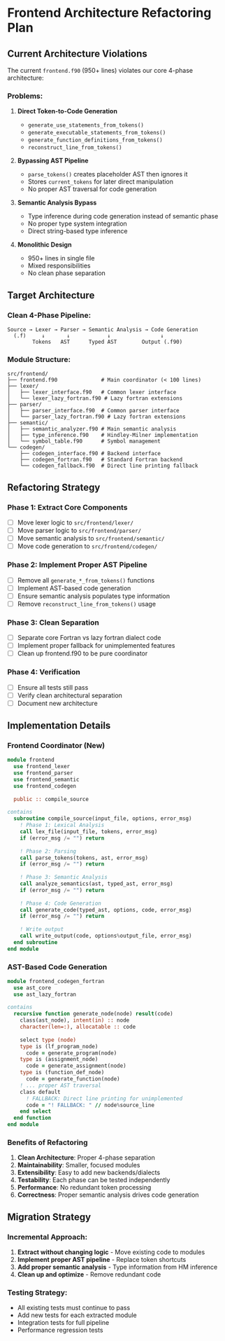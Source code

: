 # Frontend Architecture Refactoring Plan

## Current Architecture Violations

The current `frontend.f90` (950+ lines) violates our core 4-phase architecture:

### Problems:
1. **Direct Token-to-Code Generation**
   - `generate_use_statements_from_tokens()`
   - `generate_executable_statements_from_tokens()`
   - `generate_function_definitions_from_tokens()`
   - `reconstruct_line_from_tokens()`

2. **Bypassing AST Pipeline**
   - `parse_tokens()` creates placeholder AST then ignores it
   - Stores `current_tokens` for later direct manipulation
   - No proper AST traversal for code generation

3. **Semantic Analysis Bypass**
   - Type inference during code generation instead of semantic phase
   - No proper type system integration
   - Direct string-based type inference

4. **Monolithic Design**
   - 950+ lines in single file
   - Mixed responsibilities
   - No clean phase separation

## Target Architecture

### Clean 4-Phase Pipeline:
```
Source → Lexer → Parser → Semantic Analysis → Code Generation
  (.f)     ↓       ↓            ↓                ↓
        Tokens   AST      Typed AST        Output (.f90)
```

### Module Structure:
```
src/frontend/
├── frontend.f90              # Main coordinator (< 100 lines)
├── lexer/
│   ├── lexer_interface.f90   # Common lexer interface
│   └── lexer_lazy_fortran.f90 # Lazy fortran extensions
├── parser/
│   ├── parser_interface.f90  # Common parser interface  
│   └── parser_lazy_fortran.f90 # Lazy fortran extensions
├── semantic/
│   ├── semantic_analyzer.f90 # Main semantic analysis
│   ├── type_inference.f90    # Hindley-Milner implementation
│   └── symbol_table.f90      # Symbol management
└── codegen/
    ├── codegen_interface.f90 # Backend interface
    ├── codegen_fortran.f90   # Standard Fortran backend
    └── codegen_fallback.f90  # Direct line printing fallback
```

## Refactoring Strategy

### Phase 1: Extract Core Components
- [ ] Move lexer logic to `src/frontend/lexer/`
- [ ] Move parser logic to `src/frontend/parser/` 
- [ ] Move semantic analysis to `src/frontend/semantic/`
- [ ] Move code generation to `src/frontend/codegen/`

### Phase 2: Implement Proper AST Pipeline
- [ ] Remove all `generate_*_from_tokens()` functions
- [ ] Implement AST-based code generation
- [ ] Ensure semantic analysis populates type information
- [ ] Remove `reconstruct_line_from_tokens()` usage

### Phase 3: Clean Separation
- [ ] Separate core Fortran vs lazy fortran dialect code
- [ ] Implement proper fallback for unimplemented features
- [ ] Clean up frontend.f90 to be pure coordinator

### Phase 4: Verification
- [ ] Ensure all tests still pass
- [ ] Verify clean architectural separation
- [ ] Document new architecture

## Implementation Details

### Frontend Coordinator (New)
```fortran
module frontend
  use frontend_lexer
  use frontend_parser  
  use frontend_semantic
  use frontend_codegen
  
  public :: compile_source
  
contains
  subroutine compile_source(input_file, options, error_msg)
    ! Phase 1: Lexical Analysis
    call lex_file(input_file, tokens, error_msg)
    if (error_msg /= "") return
    
    ! Phase 2: Parsing  
    call parse_tokens(tokens, ast, error_msg)
    if (error_msg /= "") return
    
    ! Phase 3: Semantic Analysis
    call analyze_semantics(ast, typed_ast, error_msg) 
    if (error_msg /= "") return
    
    ! Phase 4: Code Generation
    call generate_code(typed_ast, options, code, error_msg)
    if (error_msg /= "") return
    
    ! Write output
    call write_output(code, options%output_file, error_msg)
  end subroutine
end module
```

### AST-Based Code Generation
```fortran
module frontend_codegen_fortran
  use ast_core
  use ast_lazy_fortran
  
contains
  recursive function generate_node(node) result(code)
    class(ast_node), intent(in) :: node
    character(len=:), allocatable :: code
    
    select type (node)
    type is (lf_program_node)
      code = generate_program(node)
    type is (assignment_node)  
      code = generate_assignment(node)
    type is (function_def_node)
      code = generate_function(node)
    ! ... proper AST traversal
    class default
      ! FALLBACK: Direct line printing for unimplemented
      code = "! FALLBACK: " // node%source_line
    end select
  end function
end module
```

### Benefits of Refactoring

1. **Clean Architecture**: Proper 4-phase separation
2. **Maintainability**: Smaller, focused modules
3. **Extensibility**: Easy to add new backends/dialects  
4. **Testability**: Each phase can be tested independently
5. **Performance**: No redundant token processing
6. **Correctness**: Proper semantic analysis drives code generation

## Migration Strategy

### Incremental Approach:
1. **Extract without changing logic** - Move existing code to modules
2. **Implement proper AST pipeline** - Replace token shortcuts  
3. **Add proper semantic analysis** - Type information from HM inference
4. **Clean up and optimize** - Remove redundant code

### Testing Strategy:
- All existing tests must continue to pass
- Add new tests for each extracted module
- Integration tests for full pipeline
- Performance regression tests
